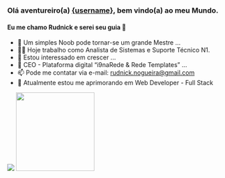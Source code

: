 ### Olá aventureiro(a) [{username}](https://rudnickstephan.github.io), bem vindo(a) ao meu Mundo.
#### Eu me chamo Rudnick e serei seu guia 👋

- 🌱 Um simples Noob pode tornar-se um grande Mestre ...
- 🐱‍💻 Hoje trabalho como Analista de Sistemas e Suporte Técnico N1.
- 👀 Estou interessado em crescer ...
- 💞️ CEO - Plataforma digital “i9naRede & Rede Templates” ...
- 📫 Pode me contatar via e-mail: rudnick.nogueira@gmail.com
- 🧠 Atualmente estou me aprimorando em Web Developer - Full Stack

<div>
  <img src="https://github-readme-stats.vercel.app/api/top-langs/?username=rudnickstephan&layout=compact&langs_count=7&theme=tokyonight"/>
  <img height="180em" src="https://github-readme-stats.vercel.app/api?username=rudnickstephan&show_icons=true&theme=tokyonight&include_all_commits=true&count_private=true"/>
</div>

<!---
rudnickstephan/rudnickstephan is a ✨ special ✨ repository because its `README.md` (this file) appears on your GitHub profile.
You can click the Preview link to take a look at your changes.
--->

